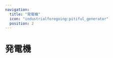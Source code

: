 ```yaml
---
navigation:
  title: "発電機"
  icon: "industrialforegoing:pitiful_generator"
  position: 2
---
```


# 発電機

<SubPages />